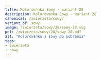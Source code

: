 ```yaml
---
title: Kolorowanka Sowy - wariant 28
description: Kolorowanka Sowy - wariant 28
canonical: /zwierzeta/sowy/
variant_of: sowy
image: /zwierzeta/sowy/28/sowy-28.svg
pdf: /zwierzeta/sowy/28/sowy-28.pdf
alt: "Kolorowanka z sowy do pobrania"
tags:
- zwierzeta
- sowy
---
```

